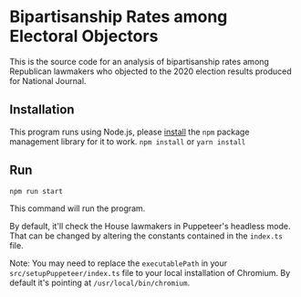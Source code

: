 # Bipartisanship Rates among Electoral Objectors

This is the source code for an analysis of bipartisanship rates among Republican lawmakers who objected to the 2020 election results produced for National Journal.

## Installation

This program runs using Node.js, please [install](https://docs.npmjs.com/downloading-and-installing-node-js-and-npm) the `npm` package management library for it to work. 
`npm install` or `yarn install`

## Run

`npm run start` 

This command will run the program.

By default, it'll check the House lawmakers in Puppeteer's headless mode. That can be changed by altering the constants contained in the `index.ts` file.

Note: You may need to replace the `executablePath` in your `src/setupPuppeteer/index.ts` file to your local installation of Chromium. By default it's pointing at `/usr/local/bin/chromium`.
